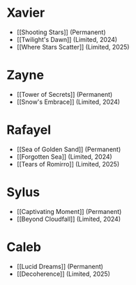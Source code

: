 
# Xavier
* [[Shooting Stars]] (Permanent)
* [[Twilight's Dawn]] (Limited, 2024)
* [[Where Stars Scatter]] (Limited, 2025)

# Zayne
* [[Tower of Secrets]] (Permanent)
* [[Snow's Embrace]] (Limited, 2024)

# Rafayel
* [[Sea of Golden Sand]] (Permanent)
* [[Forgotten Sea]] (Limited, 2024)
* [[Tears of Romirro]] (Limited, 2025)

# Sylus
* [[Captivating Moment]] (Permanent)
* [[Beyond Cloudfall]] (Limited, 2024)

# Caleb
* [[Lucid Dreams]] (Permanent)
* [[Decoherence]] (Limited, 2025)
